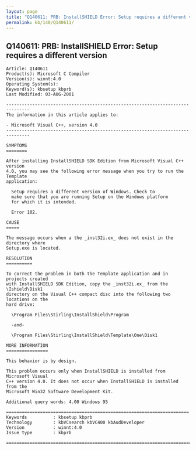 ```yaml
---
layout: page
title: "Q140611: PRB: InstallSHIELD Error: Setup requires a different version"
permalink: kb/140/Q140611/
---
```


## Q140611: PRB: InstallSHIELD Error: Setup requires a different version

	Article: Q140611
	Product(s): Microsoft C Compiler
	Version(s): winnt:4.0
	Operating System(s): 
	Keyword(s): kbsetup kbprb
	Last Modified: 03-AUG-2001
	
	-------------------------------------------------------------------------------
	The information in this article applies to:
	
	- Microsoft Visual C++, version 4.0 
	-------------------------------------------------------------------------------
	
	SYMPTOMS
	========
	
	After installing InstallSHIELD SDK Edition from Microsoft Visual C++ version
	4.0, you may see the following error message when you try to run the Template
	application:
	
	  Setup requires a different version of Windows. Check to
	  make sure that you are running Setup on the Windows platform
	  for which it is intended.
	
	  Error 102.
	
	CAUSE
	=====
	
	The message occurs when a the _inst32i.ex_ does not exist in the directory where
	Setup.exe is located.
	
	RESOLUTION
	==========
	
	To correct the problem in both the Template application and in projects created
	with InstallSHIELD SDK Edition, copy the _inst32i.ex_ from the \Ishield\Disk1
	directory on the Visual C++ compact disc into the following two locations on the
	hard drive:
	
	  \Program Files\Stirling\InstallShield\Program
	
	  -and-
	
	  \Program Files\Stirling\InstallShield\Template\One\Disk1
	
	MORE INFORMATION
	================
	
	This behavior is by design.
	
	This problem occurs only when InstallSHIELD is installed from Microsoft Visual
	C++ version 4.0. It does not occur when InstallSHIELD is installed from the
	Microsoft Win32 Software Development Kit.
	
	Additional query words: 4.00 Windows 95
	
	======================================================================
	Keywords          : kbsetup kbprb 
	Technology        : kbVCsearch kbVC400 kbAudDeveloper
	Version           : winnt:4.0
	Issue type        : kbprb
	
	=============================================================================
	
